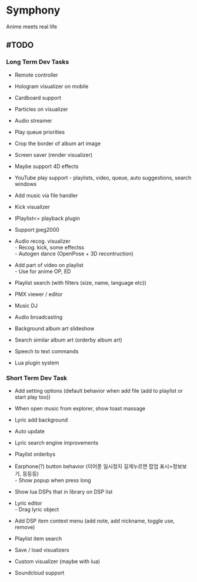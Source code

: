 # Symphony

Anime meets real life

## #TODO

### Long Term Dev Tasks

* Remote controller

* Hologram visualizer on mobile

* Cardboard support

* Particles on visualizer

* Audio streamer

* Play queue priorities

* Crop the border of album art image

* Screen saver (render visualizer)

* Maybe support 4D effects

* YouTube play support - playlists, video, queue, auto suggestions, search windows

* Add music via file handler

* Kick visualizer

* IPlaylist<= playback plugin

* Support jpeg2000

* Audio recog. visualizer\
  \- Recog. kick, some effectss\
  \- Autogen dance (OpenPose \+ 3D recontruction)

* Add part of video on playlist\
  \- Use for anime OP, ED

* Playlist search (with filters (size, name, language etc))

* PMX viewer / editor

* Music DJ

* Audio broadcasting

* Background album art slideshow

* Search similar album art (orderby album art)

* Speech to text commands

* Lua plugin system

### Short Term Dev Task

* Add setting options (default behavior when add file (add to playlist or start play too))

* When open music from explorer, show toast massage

* Lyric add background

* Auto update

* Lyric search engine improvements

* Playlist orderbys

* Earphone(?) button behavior (이어폰 일시정지 길게누르면 팝업 표시>정보보기, 등등등)\
  \- Show popup when press long

* Show lua DSPs that in library on DSP list

* Lyric editor\
  \- Drag lyric object

* Add DSP item context menu (add note, add nickname, toggle use, remove)

* Playlist item search

* Save / load visualizers

* Custom visualizer (maybe with lua)

* Soundcloud support